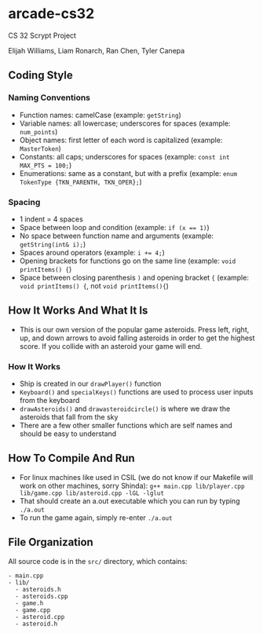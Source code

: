 # arcade-cs32
CS 32 Scrypt Project

Elijah Williams, Liam Ronarch, Ran Chen, Tyler Canepa

## Coding Style

### Naming Conventions

- Function names: camelCase (example: ``getString``)
- Variable names: all lowercase; underscores for spaces (example: ``num_points``)
- Object names: first letter of each word is capitalized (example: ``MasterToken``)
- Constants: all caps; underscores for spaces (example: ``const int MAX_PTS = 100;``)
- Enumerations: same as a constant, but with a prefix (example: ``enum TokenType {TKN_PARENTH, TKN_OPER};``)

### Spacing

- 1 indent = 4 spaces
- Space between loop and condition (example: ``if (x == 1)``)
- No space between function name and arguments (example: ``getString(int& i);``)
- Spaces around operators (example: ``i += 4;``)
- Opening brackets for functions go on the same line (example: ``void printItems() {``)
- Space between closing parenthesis ``)`` and opening bracket ``{`` (example: ``void printItems() {``, not ``void printItems(){``)

## How It Works And What It Is

- This is our own version of the popular game asteroids. Press left, right, up, and down arrows to avoid falling asteroids in order to get the highest score. If you collide with an asteroid your game will end.

### How It Works
- Ship is created in our ``drawPlayer()`` function
- ``Keyboard()`` and ``specialKeys()`` functions are used to process user inputs from the keyboard
- ``drawAsteroids()``  and ``drawasteroidcircle()`` is where we draw the asteroids that fall from the sky
- There are a few other smaller functions which are self names and should be easy to understand




## How To Compile And Run

- For linux machines like used in CSIL (we do not know if our Makefile will work on other machines, sorry Shinda):
```g++ main.cpp lib/player.cpp lib/game.cpp lib/asteroid.cpp -lGL -lglut```
- That should create an a.out executable which you can run by typing
```./a.out```
- To run the game again, simply re-enter ```./a.out```





## File Organization

All source code is in the ``src/`` directory, which contains:

```
- main.cpp
- lib/
  - asteroids.h
  - asteroids.cpp
  - game.h
  - game.cpp
  - asteroid.cpp
  - asteroid.h

```
